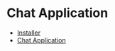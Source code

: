 # Chat Application 
- [Installer](Installer/Installer.jar)
- [Chat Application](Application/Artifacts/linux/Gossip_jar/Gossip.jar)
